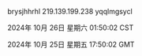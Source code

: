 brysjhhrhl 219.139.199.238 yqqlmgsycl

2024年 10月 26日 星期六 01:50:02 CST

2024年 10月 25日 星期五 17:50:02 GMT
